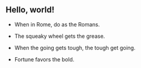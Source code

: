 ## Hello, world!

* When in Rome, do as the Romans.

* The squeaky wheel gets the grease.

* When the going gets tough, the tough get going.

* Fortune favors the bold. 